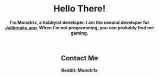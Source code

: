 <div align="center">
  <h1>Hello There!</h1>
  <p><strong>I'm Monotrix, a hobbyist developer. I am the second developer for <a href="https://github.com/JailbreaksApp">Jailbreaks.app</a>. When I'm not programming, you can probably find me gaming.</strong></p>
  <br>
  <h2>Contact Me</h2>
  <p><strong>Reddit: Monotr1x<strong></p>
  <br>
</div>
